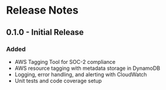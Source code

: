 # Release Notes

## 0.1.0 - Initial Release

### Added
- AWS Tagging Tool for SOC-2 compliance
- AWS resource tagging with metadata storage in DynamoDB
- Logging, error handling, and alerting with CloudWatch
- Unit tests and code coverage setup
